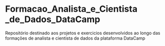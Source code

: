# Formacao_Analista_e_Cientista _de_Dados_DataCamp
 Repositório destinado aos projetos e exercicios desenvolvidos ao longo das formações de analista e cientista de dados da plataforma DataCamp
